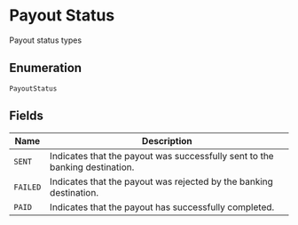 <!-- Optimized: 2025-10-06 -->
<!-- RPM: 1.6.2.1.1.6.2.1_payout-status_20251006 -->
<!-- Session: E2E RPM DNA Application -->
<!-- AOM: RND (Reggie & Dro) -->
<!-- COI: TECHNOLOGY -->
<!-- RPM: HIGH -->
<!-- ACTION: BUILD -->

# Payout Status

Payout status types

## Enumeration

`PayoutStatus`

## Fields

| Name | Description |
|  --- | --- |
| `SENT` | Indicates that the payout was successfully sent to the banking destination. |
| `FAILED` | Indicates that the payout was rejected by the banking destination. |
| `PAID` | Indicates that the payout has successfully completed. |
